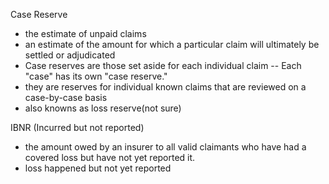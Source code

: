 Case Reserve
- the estimate of unpaid claims
- an estimate of the amount for which a particular claim will ultimately be settled or adjudicated
- Case reserves are those set aside for each individual claim -- Each "case" has its own "case reserve."
- they are reserves for individual known claims that are reviewed on a case-by-case basis
- also knowns as loss reserve(not sure)


IBNR (Incurred but not reported)
- the amount owed by an insurer to all valid claimants who have had a covered loss but have not yet reported it. 
- loss happened but not yet reported

